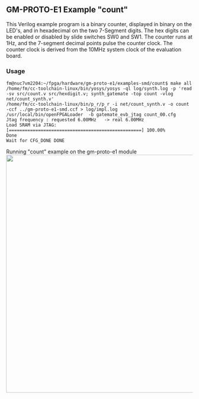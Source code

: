 ## GM-PROTO-E1 Example "count"

This Verilog example program is a binary counter, displayed in binary on the LED's, and in hexadecimal on the two 7-Segment digits.  The hex digits can be enabled or disabled by slide switches SW0 and SW1. The counter runs at 1Hz, and the 7-segment decimal points pulse the counter clock. The counter clock is derived from the 10MHz system clock of the evaluation board.

### Usage

```
fm@nuc7vm2204:~/fpga/hardware/gm-proto-e1/examples-smd/count$ make all
/home/fm/cc-toolchain-linux/bin/yosys/yosys -ql log/synth.log -p 'read -sv src/count.v src/hexdigit.v; synth_gatemate -top count -vlog net/count_synth.v'
/home/fm/cc-toolchain-linux/bin/p_r/p_r -i net/count_synth.v -o count -ccf ../gm-proto-e1-smd.ccf > log/impl.log
/usr/local/bin/openFPGALoader  -b gatemate_evb_jtag count_00.cfg
Jtag frequency : requested 6.00MHz   -> real 6.00MHz  
Load SRAM via JTAG: [==================================================] 100.00%
Done
Wait for CFG_DONE DONE
```

Running "count" example on the gm-proto-e1 module
<img src=count.jpg width="640px">
